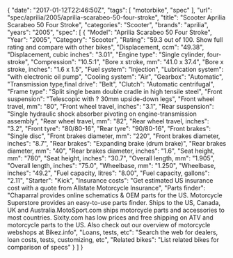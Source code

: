 {
    "date": "2017-01-12T22:46:50Z",
    "tags": [
        "motorbike",
        "spec"
    ],
    "url": "spec\/aprilia\/2005\/aprilia-scarabeo-50-four-stroke",
    "title": "Scooter Aprilia Scarabeo 50 Four Stroke",
    "categories": "Scooter",
    "brands": "aprilia",
    "years": "2005",
    "spec": [
        {
            "Model": "Aprilia Scarabeo 50 Four Stroke",
            "Year": "2005",
            "Category": "Scooter",
            "Rating": "59.3 out of 100. Show full rating and compare with other bikes",
            "Displacement, ccm": "49.38",
            "Displacement, cubic inches": "3.01",
            "Engine type": "Single cylinder, four-stroke",
            "Compression": "10.5:1",
            "Bore x stroke, mm": "41.0 x 37.4",
            "Bore x stroke, inches": "1.6 x 1.5",
            "Fuel system": "Injection",
            "Lubrication system": "with electronic oil pump",
            "Cooling system": "Air",
            "Gearbox": "Automatic",
            "Transmission type,final drive": "Belt",
            "Clutch": "Automatic centrifugal",
            "Frame type": "Split single beam double cradle in high tensile steel",
            "Front suspension": "Telescopic with ? 30mm upside-down legs",
            "Front wheel travel, mm": "80",
            "Front wheel travel, inches": "3.1",
            "Rear suspension": "Single hydraulic shock absorber pivoting on engine-transmission assembly",
            "Rear wheel travel, mm": "82",
            "Rear wheel travel, inches": "3.2",
            "Front tyre": "80\/80-16",
            "Rear tyre": "90\/80-16",
            "Front brakes": "Single disc",
            "Front brakes diameter, mm": "220",
            "Front brakes diameter, inches": "8.7",
            "Rear brakes": "Expanding brake (drum brake)",
            "Rear brakes diameter, mm": "40",
            "Rear brakes diameter, inches": "1.6",
            "Seat height, mm": "780",
            "Seat height, inches": "30.7",
            "Overall length, mm": "1.905",
            "Overall length, inches": "75.0",
            "Wheelbase, mm": "1.250",
            "Wheelbase, inches": "49.2",
            "Fuel capacity, litres": "8.00",
            "Fuel capacity, gallons": "2.11",
            "Starter": "Kick",
            "Insurance costs": "Get estimated US insurance cost with a quote from Allstate Motorcycle Insurance",
            "Parts finder": "Chaparral provides online schematics & OEM parts for the US.   Motorcycle Superstore provides an easy-to-use parts finder. Ships to the US, Canada, UK and Australia.MotoSport.com ships motorcycle parts and accessories to most countries.    Sixity.com has low prices and free shipping on ATV and motorcycle parts to the US. Also check out our overview of motorcycle webshops at Bikez.info",
            "Loans, tests, etc": "Search the web for dealers, loan costs, tests, customizing, etc",
            "Related bikes": "List related bikes for comparison of specs"
        }
    ]
}